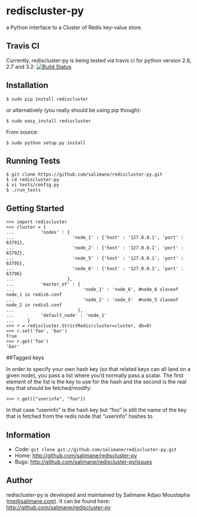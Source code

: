 rediscluster-py
===============

a Python interface to a Cluster of Redis key-value store.

## Travis CI

Currently, rediscluster-py is being tested via travis ci for python version 2.6, 2.7 and 3.2: 
[![Build Status](https://secure.travis-ci.org/salimane/rediscluster-py.png?branch=master)](http://travis-ci.org/salimane/rediscluster-py)


## Installation

    $ sudo pip install rediscluster

or alternatively (you really should be using pip though):

    $ sudo easy_install rediscluster

From source:

    $ sudo python setup.py install
    
## Running Tests

    $ git clone https://github.com/salimane/rediscluster-py.git
    $ cd rediscluster-py
    $ vi tests/config.py
    $ ./run_tests



## Getting Started

    >>> import rediscluster
    >>> cluster = {
    ...          'nodes' : {
    ...                      'node_1' : {'host' : '127.0.0.1', 'port' : 63791},
    ...                      'node_2' : {'host' : '127.0.0.1', 'port' : 63792},
    ...                      'node_5' : {'host' : '127.0.0.1', 'port' : 63795},
    ...                      'node_6' : {'host' : '127.0.0.1', 'port' : 63796}
    ...                    },
    ...          'master_of' : {
    ...                          'node_1' : 'node_6', #node_6 slaveof node_1 in redis6.conf
    ...                          'node_2' : 'node_5'  #node_5 slaveof node_2 in redis5.conf
    ...                        },
    ...          'default_node' : 'node_1'
    ...     }
    >>> r = rediscluster.StrictRedis(cluster=cluster, db=0)
    >>> r.set('foo', 'bar')
    True
    >>> r.get('foo')
    'bar'


##Tagged keys

In order to specify your own hash key (so that related keys can all land on a given node), 
you pass a list where you’d normally pass a scalar. The first element of the list is the key to use for the hash
and the second is the real key that should be fetched/modify:

    >>> r.get(["userinfo", "foo"])
    
In that case “userinfo” is the hash key but “foo” is still the name of the key that is fetched from the redis node
that “userinfo” hashes to.


## Information

* Code: `git clone git://github.com/salimane/rediscluster-py.git`
* Home: <http://github.com/salimane/rediscluster-py>
* Bugs: <http://github.com/salimane/rediscluster-py/issues>


Author
------

rediscluster-py is developed and maintained by Salimane Adjao Moustapha (me@salimane.com).
It can be found here: http://github.com/salimane/rediscluster-py

